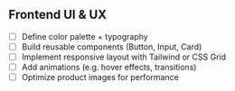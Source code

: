 ## Frontend UI & UX

- [ ] Define color palette + typography
- [ ] Build reusable components (Button, Input, Card)
- [ ] Implement responsive layout with Tailwind or CSS Grid
- [ ] Add animations (e.g. hover effects, transitions)
- [ ] Optimize product images for performance
